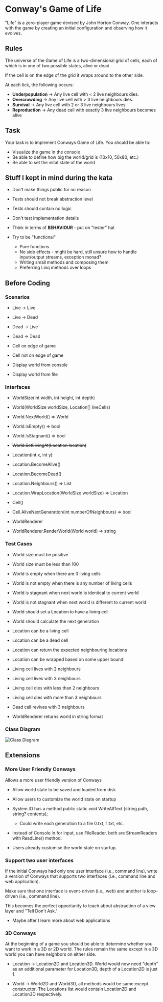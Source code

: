 # Conway's Game of Life

"Life" is a zero-player game devised by John Horton Conway. One interacts with the game by creating an initial configuration and observing how it evolves.

## Rules

The universe of the Game of Life is a two-dimensional grid of cells, each of which is in one of two possible states, alive or dead.

If the cell is on the edge of the grid it wraps around to the other side.

At each tick, the following occurs:
* **Underpopulation** &rarr; Any live cell with < 2 live neighbours dies.
* **Overcrowding** &rarr; Any live cell with > 3 live neighbours dies.
* **Survival** &rarr; Any live cell with 2 or 3 live neighbours lives
* **Reproduction** &rarr; Any dead cell with exactly 3 live neighbours becomes alive

## Task

Your task is to implement Conways Game of Life. You should be able to:
* Visualize the game in the console
* Be able to define how big the world/grid is (10x10, 50x80, etc.)
* Be able to set the inital state of the world

## Stuff I kept in mind during the kata

* Don't make things public for no reason
* Tests should not break abstraction level
* Tests should contain no logic
* Don't test implementation details
* Think in terms of **BEHAVIOUR** - put on "tester" hat

* Try to be "functional" 
    * Pure functions
    * No side effects - might be hard, still unsure how to handle input/output streams, exception monad?
    * Writing small methods and composing them 
    * Preferring Linq methods over loops 

## Before Coding

### Scenarios
* Live -> Live
* Live -> Dead
* Dead -> Live
* Dead -> Dead

* Cell on edge of game
* Cell not on edge of game

* Display world from console
* Display world from file

### Interfaces
* WorldSize(int width, int height, int depth)

* World(WorldSize worldSize, Location[] liveCells)
* World.NextWorld() => World
* World.IsEmpty() => bool
* World.IsStagnant() => bool
* <s>World.SetLivingAt(Location location)</s>

* Location(int x, int y)
* Location.BecomeAlive()
* Location.BecomeDead()
* Location.Neighbours() => List<Location>
* Location.WrapLocation(WorldSize worldSize) => Location

* Cell()
* Cell.AliveNextGeneration(int numberOfNeighbours) => bool

* WorldRenderer
* WorldRenderer.RenderWorld(World world) => string

### Test Cases
* World size must be positive
* World size must be less than 100

* World is empty when there are 0 living cells
* World is not empty when there is any number of living cells
* World is stagnant when next world is identical to current world
* World is not stagnant when next world is different to current world
* <s>World should set a Location to have a living cell</s>
* World should calculate the next generation

* Location can be a living cell
* Location can be a dead cell
* Location can return the expected neighbouring locations
* Location can be wrapped based on some upper bound

* Living cell lives with 2 neighbours
* Living cell lives with 3 neighbours
* Living cell dies with less than 2 neighbours
* Living cell dies with more than 3 neighbours
* Dead cell revives with 3 neighbours

* WorldRenderer returns world in string format

### Class Diagram
![Class Diagram](https://user-images.githubusercontent.com/14051545/119060148-fd7ef400-ba14-11eb-859a-b514ebd8aef6.jpg)

## Extensions

### More User Friendly Conways

Allows a more user friendly version of Conways
* Allow world state to be saved and loaded from disk
* Allow users to customize the world state on startup

* System.IO has a method public static void WriteAllText (string path, string? contents); 
    * Could write each generation to a file 0.txt, 1.txt, etc.

* Instead of Console.In for input, use FileReader, both are StreamReaders with ReadLine() method.

* Users already customise the world state on startup.

### Support two user interfaces

If the initial Conways had only one user interface (i.e., command line), write a version of Conways that supports two interfaces (i.e., command line and web application).

Make sure that one interface is event-driven (i.e., web) and another is loop-driven (i.e., command line).

This becomes the perfect opportunity to teach about abstraction of a view layer and "Tell Don't Ask."

* Maybe after I learn more about web applications

### 3D Conways

At the beginning of a game you should be able to determine whether you want to work in a 3D or 2D world. The rules remain the same except in a 3D world you can have neighbors on either side.

* Location -> Location2D and Location3D. World would now need "depth" as an additional parameter for Location3D, depth of a Location2D is just 1.

* World -> World2D and World3D, all methods would be same except constructor. The Locations list would contain Location2D and Location3D respectively.

